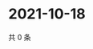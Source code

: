# 2021-10-18

共 0 条

<!-- BEGIN -->
<!-- 最后更新时间 Mon Oct 18 2021 00:21:54 GMT+0800 (China Standard Time) -->

<!-- END -->
